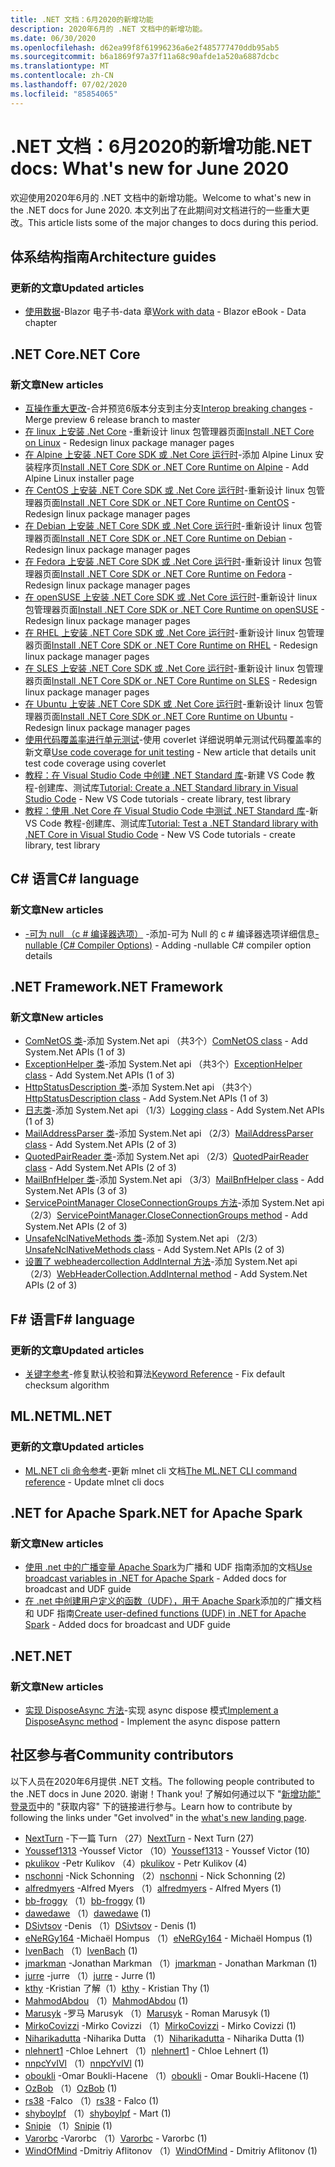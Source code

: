 ```yaml
---
title: .NET 文档：6月2020的新增功能
description: 2020年6月的 .NET 文档中的新增功能。
ms.date: 06/30/2020
ms.openlocfilehash: d62ea99f8f61996236a6e2f485777470ddb95ab5
ms.sourcegitcommit: b6a1869f97a37f11a68c90afde1a520a6887dcbc
ms.translationtype: MT
ms.contentlocale: zh-CN
ms.lasthandoff: 07/02/2020
ms.locfileid: "85854065"
---
```

# <a name="net-docs-whats-new-for-june-2020"></a><span data-ttu-id="35ba1-103">.NET 文档：6月2020的新增功能</span><span class="sxs-lookup"><span data-stu-id="35ba1-103">.NET docs: What's new for June 2020</span></span>

<span data-ttu-id="35ba1-104">欢迎使用2020年6月的 .NET 文档中的新增功能。</span><span class="sxs-lookup"><span data-stu-id="35ba1-104">Welcome to what's new in the .NET docs for June 2020.</span></span> <span data-ttu-id="35ba1-105">本文列出了在此期间对文档进行的一些重大更改。</span><span class="sxs-lookup"><span data-stu-id="35ba1-105">This article lists some of the major changes to docs during this period.</span></span>

## <a name="architecture-guides"></a><span data-ttu-id="35ba1-106">体系结构指南</span><span class="sxs-lookup"><span data-stu-id="35ba1-106">Architecture guides</span></span>

### <a name="updated-articles"></a><span data-ttu-id="35ba1-107">更新的文章</span><span class="sxs-lookup"><span data-stu-id="35ba1-107">Updated articles</span></span>

- <span data-ttu-id="35ba1-108">[使用数据](/dotnet/architecture/blazor-for-web-forms-developers/data)-Blazor 电子书-data 章</span><span class="sxs-lookup"><span data-stu-id="35ba1-108">[Work with data](/dotnet/architecture/blazor-for-web-forms-developers/data) - Blazor eBook - Data chapter</span></span>

## <a name="net-core"></a><span data-ttu-id="35ba1-109">.NET Core</span><span class="sxs-lookup"><span data-stu-id="35ba1-109">.NET Core</span></span>

### <a name="new-articles"></a><span data-ttu-id="35ba1-110">新文章</span><span class="sxs-lookup"><span data-stu-id="35ba1-110">New articles</span></span>

- <span data-ttu-id="35ba1-111">[互操作重大更改](/dotnet/core/compatibility/interop)-合并预览6版本分支到主分支</span><span class="sxs-lookup"><span data-stu-id="35ba1-111">[Interop breaking changes](/dotnet/core/compatibility/interop) - Merge preview 6 release branch to master</span></span>
- <span data-ttu-id="35ba1-112">[在 linux 上安装 .Net Core](/dotnet/core/install/linux) -重新设计 linux 包管理器页面</span><span class="sxs-lookup"><span data-stu-id="35ba1-112">[Install .NET Core on Linux](/dotnet/core/install/linux) - Redesign linux package manager pages</span></span>
- <span data-ttu-id="35ba1-113">[在 Alpine 上安装 .NET Core SDK 或 .Net Core 运行时](/dotnet/core/install/linux-alpine)-添加 Alpine Linux 安装程序页</span><span class="sxs-lookup"><span data-stu-id="35ba1-113">[Install .NET Core SDK or .NET Core Runtime on Alpine](/dotnet/core/install/linux-alpine) - Add Alpine Linux installer page</span></span>
- <span data-ttu-id="35ba1-114">[在 CentOS 上安装 .NET Core SDK 或 .Net Core 运行时](/dotnet/core/install/linux-centos)-重新设计 linux 包管理器页面</span><span class="sxs-lookup"><span data-stu-id="35ba1-114">[Install .NET Core SDK or .NET Core Runtime on CentOS](/dotnet/core/install/linux-centos) - Redesign linux package manager pages</span></span>
- <span data-ttu-id="35ba1-115">[在 Debian 上安装 .NET Core SDK 或 .Net Core 运行时](/dotnet/core/install/linux-debian)-重新设计 linux 包管理器页面</span><span class="sxs-lookup"><span data-stu-id="35ba1-115">[Install .NET Core SDK or .NET Core Runtime on Debian](/dotnet/core/install/linux-debian) - Redesign linux package manager pages</span></span>
- <span data-ttu-id="35ba1-116">[在 Fedora 上安装 .NET Core SDK 或 .Net Core 运行时](/dotnet/core/install/linux-fedora)-重新设计 linux 包管理器页面</span><span class="sxs-lookup"><span data-stu-id="35ba1-116">[Install .NET Core SDK or .NET Core Runtime on Fedora](/dotnet/core/install/linux-fedora) - Redesign linux package manager pages</span></span>
- <span data-ttu-id="35ba1-117">[在 openSUSE 上安装 .NET Core SDK 或 .Net Core 运行时](/dotnet/core/install/linux-opensuse)-重新设计 linux 包管理器页面</span><span class="sxs-lookup"><span data-stu-id="35ba1-117">[Install .NET Core SDK or .NET Core Runtime on openSUSE](/dotnet/core/install/linux-opensuse) - Redesign linux package manager pages</span></span>
- <span data-ttu-id="35ba1-118">[在 RHEL 上安装 .NET Core SDK 或 .Net Core 运行时](/dotnet/core/install/linux-rhel)-重新设计 linux 包管理器页面</span><span class="sxs-lookup"><span data-stu-id="35ba1-118">[Install .NET Core SDK or .NET Core Runtime on RHEL](/dotnet/core/install/linux-rhel) - Redesign linux package manager pages</span></span>
- <span data-ttu-id="35ba1-119">[在 SLES 上安装 .NET Core SDK 或 .Net Core 运行时](/dotnet/core/install/linux-sles)-重新设计 linux 包管理器页面</span><span class="sxs-lookup"><span data-stu-id="35ba1-119">[Install .NET Core SDK or .NET Core Runtime on SLES](/dotnet/core/install/linux-sles) - Redesign linux package manager pages</span></span>
- <span data-ttu-id="35ba1-120">[在 Ubuntu 上安装 .NET Core SDK 或 .Net Core 运行时](/dotnet/core/install/linux-ubuntu)-重新设计 linux 包管理器页面</span><span class="sxs-lookup"><span data-stu-id="35ba1-120">[Install .NET Core SDK or .NET Core Runtime on Ubuntu](/dotnet/core/install/linux-ubuntu) - Redesign linux package manager pages</span></span>
- <span data-ttu-id="35ba1-121">[使用代码覆盖率进行单元测试](/dotnet/core/testing/unit-testing-code-coverage)-使用 coverlet 详细说明单元测试代码覆盖率的新文章</span><span class="sxs-lookup"><span data-stu-id="35ba1-121">[Use code coverage for unit testing](/dotnet/core/testing/unit-testing-code-coverage) - New article that details unit test code coverage using coverlet</span></span>
- <span data-ttu-id="35ba1-122">[教程：在 Visual Studio Code 中创建 .NET Standard 库](/dotnet/core/tutorials/library-with-visual-studio-code)-新建 VS Code 教程-创建库、测试库</span><span class="sxs-lookup"><span data-stu-id="35ba1-122">[Tutorial: Create a .NET Standard library in Visual Studio Code](/dotnet/core/tutorials/library-with-visual-studio-code) - New VS Code tutorials - create library, test library</span></span>
- <span data-ttu-id="35ba1-123">[教程：使用 .Net Core 在 Visual Studio Code 中测试 .NET Standard 库](/dotnet/core/tutorials/testing-library-with-visual-studio-code)-新 VS Code 教程-创建库、测试库</span><span class="sxs-lookup"><span data-stu-id="35ba1-123">[Tutorial: Test a .NET Standard library with .NET Core in Visual Studio Code](/dotnet/core/tutorials/testing-library-with-visual-studio-code) - New VS Code tutorials - create library, test library</span></span>

## <a name="c-language"></a><span data-ttu-id="35ba1-124">C# 语言</span><span class="sxs-lookup"><span data-stu-id="35ba1-124">C# language</span></span>

### <a name="new-articles"></a><span data-ttu-id="35ba1-125">新文章</span><span class="sxs-lookup"><span data-stu-id="35ba1-125">New articles</span></span>

- <span data-ttu-id="35ba1-126">[-可为 null （c # 编译器选项）](/dotnet/csharp/language-reference/compiler-options/nullable-compiler-option) -添加-可为 Null 的 c # 编译器选项详细信息</span><span class="sxs-lookup"><span data-stu-id="35ba1-126">[-nullable (C# Compiler Options)](/dotnet/csharp/language-reference/compiler-options/nullable-compiler-option) - Adding -nullable C# compiler option details</span></span>

## <a name="net-framework"></a><span data-ttu-id="35ba1-127">.NET Framework</span><span class="sxs-lookup"><span data-stu-id="35ba1-127">.NET Framework</span></span>

### <a name="new-articles"></a><span data-ttu-id="35ba1-128">新文章</span><span class="sxs-lookup"><span data-stu-id="35ba1-128">New articles</span></span>

- <span data-ttu-id="35ba1-129">[ComNetOS 类](/dotnet/framework/additional-apis/system.net.comnetos)-添加 System.Net api （共3个）</span><span class="sxs-lookup"><span data-stu-id="35ba1-129">[ComNetOS class](/dotnet/framework/additional-apis/system.net.comnetos) - Add System.Net APIs (1 of 3)</span></span>
- <span data-ttu-id="35ba1-130">[ExceptionHelper 类](/dotnet/framework/additional-apis/system.net.exceptionhelper)-添加 System.Net api （共3个）</span><span class="sxs-lookup"><span data-stu-id="35ba1-130">[ExceptionHelper class](/dotnet/framework/additional-apis/system.net.exceptionhelper) - Add System.Net APIs (1 of 3)</span></span>
- <span data-ttu-id="35ba1-131">[HttpStatusDescription 类](/dotnet/framework/additional-apis/system.net.httpstatusdescription)-添加 System.Net api （共3个）</span><span class="sxs-lookup"><span data-stu-id="35ba1-131">[HttpStatusDescription class](/dotnet/framework/additional-apis/system.net.httpstatusdescription) - Add System.Net APIs (1 of 3)</span></span>
- <span data-ttu-id="35ba1-132">[日志类](/dotnet/framework/additional-apis/system.net.logging)-添加 System.Net api （1/3）</span><span class="sxs-lookup"><span data-stu-id="35ba1-132">[Logging class](/dotnet/framework/additional-apis/system.net.logging) - Add System.Net APIs (1 of 3)</span></span>
- <span data-ttu-id="35ba1-133">[MailAddressParser 类](/dotnet/framework/additional-apis/system.net.mail.mailaddressparser)-添加 System.Net api （2/3）</span><span class="sxs-lookup"><span data-stu-id="35ba1-133">[MailAddressParser class](/dotnet/framework/additional-apis/system.net.mail.mailaddressparser) - Add System.Net APIs (2 of 3)</span></span>
- <span data-ttu-id="35ba1-134">[QuotedPairReader 类](/dotnet/framework/additional-apis/system.net.mail.quotedpairreader)-添加 System.Net api （2/3）</span><span class="sxs-lookup"><span data-stu-id="35ba1-134">[QuotedPairReader class](/dotnet/framework/additional-apis/system.net.mail.quotedpairreader) - Add System.Net APIs (2 of 3)</span></span>
- <span data-ttu-id="35ba1-135">[MailBnfHelper 类](/dotnet/framework/additional-apis/system.net.mime.mailbnfhelper)-添加 System.Net api （3/3）</span><span class="sxs-lookup"><span data-stu-id="35ba1-135">[MailBnfHelper class](/dotnet/framework/additional-apis/system.net.mime.mailbnfhelper) - Add System.Net APIs (3 of 3)</span></span>
- <span data-ttu-id="35ba1-136">[ServicePointManager CloseConnectionGroups 方法](/dotnet/framework/additional-apis/system.net.servicepointmanager.closeconnectiongroups)-添加 System.Net api （2/3）</span><span class="sxs-lookup"><span data-stu-id="35ba1-136">[ServicePointManager.CloseConnectionGroups method](/dotnet/framework/additional-apis/system.net.servicepointmanager.closeconnectiongroups) - Add System.Net APIs (2 of 3)</span></span>
- <span data-ttu-id="35ba1-137">[UnsafeNclNativeMethods 类](/dotnet/framework/additional-apis/system.net.unsafenclnativemethods)-添加 System.Net api （2/3）</span><span class="sxs-lookup"><span data-stu-id="35ba1-137">[UnsafeNclNativeMethods class](/dotnet/framework/additional-apis/system.net.unsafenclnativemethods) - Add System.Net APIs (2 of 3)</span></span>
- <span data-ttu-id="35ba1-138">[设置了 webheadercollection AddInternal 方法](/dotnet/framework/additional-apis/system.net.webheadercollection.addinternal)-添加 System.Net api （2/3）</span><span class="sxs-lookup"><span data-stu-id="35ba1-138">[WebHeaderCollection.AddInternal method](/dotnet/framework/additional-apis/system.net.webheadercollection.addinternal) - Add System.Net APIs (2 of 3)</span></span>

## <a name="f-language"></a><span data-ttu-id="35ba1-139">F# 语言</span><span class="sxs-lookup"><span data-stu-id="35ba1-139">F# language</span></span>

### <a name="updated-articles"></a><span data-ttu-id="35ba1-140">更新的文章</span><span class="sxs-lookup"><span data-stu-id="35ba1-140">Updated articles</span></span>

- <span data-ttu-id="35ba1-141">[关键字参考](/dotnet/fsharp/language-reference/keyword-reference)-修复默认校验和算法</span><span class="sxs-lookup"><span data-stu-id="35ba1-141">[Keyword Reference](/dotnet/fsharp/language-reference/keyword-reference) - Fix default checksum algorithm</span></span>

## <a name="mlnet"></a><span data-ttu-id="35ba1-142">ML.NET</span><span class="sxs-lookup"><span data-stu-id="35ba1-142">ML.NET</span></span>

### <a name="updated-articles"></a><span data-ttu-id="35ba1-143">更新的文章</span><span class="sxs-lookup"><span data-stu-id="35ba1-143">Updated articles</span></span>

- <span data-ttu-id="35ba1-144">[ML.NET cli 命令参考](/dotnet/machine-learning/reference/ml-net-cli-reference)-更新 mlnet cli 文档</span><span class="sxs-lookup"><span data-stu-id="35ba1-144">[The ML.NET CLI command reference](/dotnet/machine-learning/reference/ml-net-cli-reference) - Update mlnet cli docs</span></span>

## <a name="net-for-apache-spark"></a><span data-ttu-id="35ba1-145">.NET for Apache Spark</span><span class="sxs-lookup"><span data-stu-id="35ba1-145">.NET for Apache Spark</span></span>

### <a name="new-articles"></a><span data-ttu-id="35ba1-146">新文章</span><span class="sxs-lookup"><span data-stu-id="35ba1-146">New articles</span></span>

- <span data-ttu-id="35ba1-147">[使用 .net 中的广播变量 Apache Spark](/dotnet/spark/how-to-guides/broadcast-guide)为广播和 UDF 指南添加的文档</span><span class="sxs-lookup"><span data-stu-id="35ba1-147">[Use broadcast variables in .NET for Apache Spark](/dotnet/spark/how-to-guides/broadcast-guide) - Added docs for broadcast and UDF guide</span></span>
- <span data-ttu-id="35ba1-148">[在 .net 中创建用户定义的函数（UDF），用于 Apache Spark](/dotnet/spark/how-to-guides/udf-guide)添加的广播文档和 UDF 指南</span><span class="sxs-lookup"><span data-stu-id="35ba1-148">[Create user-defined functions (UDF) in .NET for Apache Spark](/dotnet/spark/how-to-guides/udf-guide) - Added docs for broadcast and UDF guide</span></span>

## <a name="net"></a><span data-ttu-id="35ba1-149">.NET</span><span class="sxs-lookup"><span data-stu-id="35ba1-149">.NET</span></span>

### <a name="new-articles"></a><span data-ttu-id="35ba1-150">新文章</span><span class="sxs-lookup"><span data-stu-id="35ba1-150">New articles</span></span>

- <span data-ttu-id="35ba1-151">[实现 DisposeAsync 方法](/dotnet/standard/garbage-collection/implementing-disposeasync)-实现 async dispose 模式</span><span class="sxs-lookup"><span data-stu-id="35ba1-151">[Implement a DisposeAsync method](/dotnet/standard/garbage-collection/implementing-disposeasync) - Implement the async dispose pattern</span></span>

## <a name="community-contributors"></a><span data-ttu-id="35ba1-152">社区参与者</span><span class="sxs-lookup"><span data-stu-id="35ba1-152">Community contributors</span></span>

<span data-ttu-id="35ba1-153">以下人员在2020年6月提供 .NET 文档。</span><span class="sxs-lookup"><span data-stu-id="35ba1-153">The following people contributed to the .NET docs in June 2020.</span></span> <span data-ttu-id="35ba1-154">谢谢！</span><span class="sxs-lookup"><span data-stu-id="35ba1-154">Thank you!</span></span> <span data-ttu-id="35ba1-155">了解如何通过以下 "[新增功能" 登录页](index.yml)中的 "获取内容" 下的链接进行参与。</span><span class="sxs-lookup"><span data-stu-id="35ba1-155">Learn how to contribute by following the links under "Get involved" in the [what's new landing page](index.yml).</span></span>

- <span data-ttu-id="35ba1-156">[NextTurn](https://github.com/NextTurn) -下一篇 Turn （27）</span><span class="sxs-lookup"><span data-stu-id="35ba1-156">[NextTurn](https://github.com/NextTurn) - Next Turn (27)</span></span>
- <span data-ttu-id="35ba1-157">[Youssef1313](https://github.com/Youssef1313) -Youssef Victor （10）</span><span class="sxs-lookup"><span data-stu-id="35ba1-157">[Youssef1313](https://github.com/Youssef1313) - Youssef Victor (10)</span></span>
- <span data-ttu-id="35ba1-158">[pkulikov](https://github.com/pkulikov) -Petr Kulikov （4）</span><span class="sxs-lookup"><span data-stu-id="35ba1-158">[pkulikov](https://github.com/pkulikov) - Petr Kulikov (4)</span></span>
- <span data-ttu-id="35ba1-159">[nschonni](https://github.com/nschonni) -Nick Schonning （2）</span><span class="sxs-lookup"><span data-stu-id="35ba1-159">[nschonni](https://github.com/nschonni) - Nick Schonning (2)</span></span>
- <span data-ttu-id="35ba1-160">[alfredmyers](https://github.com/alfredmyers) -Alfred Myers （1）</span><span class="sxs-lookup"><span data-stu-id="35ba1-160">[alfredmyers](https://github.com/alfredmyers) - Alfred Myers (1)</span></span>
- <span data-ttu-id="35ba1-161">[bb-froggy](https://github.com/bb-froggy) （1）</span><span class="sxs-lookup"><span data-stu-id="35ba1-161">[bb-froggy](https://github.com/bb-froggy) (1)</span></span>
- <span data-ttu-id="35ba1-162">[dawedawe](https://github.com/dawedawe) （1）</span><span class="sxs-lookup"><span data-stu-id="35ba1-162">[dawedawe](https://github.com/dawedawe) (1)</span></span>
- <span data-ttu-id="35ba1-163">[DSivtsov](https://github.com/DSivtsov) -Denis （1）</span><span class="sxs-lookup"><span data-stu-id="35ba1-163">[DSivtsov](https://github.com/DSivtsov) - Denis (1)</span></span>
- <span data-ttu-id="35ba1-164">[eNeRGy164](https://github.com/eNeRGy164) -Michaël Hompus （1）</span><span class="sxs-lookup"><span data-stu-id="35ba1-164">[eNeRGy164](https://github.com/eNeRGy164) - Michaël Hompus (1)</span></span>
- <span data-ttu-id="35ba1-165">[IvenBach](https://github.com/IvenBach) （1）</span><span class="sxs-lookup"><span data-stu-id="35ba1-165">[IvenBach](https://github.com/IvenBach) (1)</span></span>
- <span data-ttu-id="35ba1-166">[jmarkman](https://github.com/jmarkman) -Jonathan Markman （1）</span><span class="sxs-lookup"><span data-stu-id="35ba1-166">[jmarkman](https://github.com/jmarkman) - Jonathan Markman (1)</span></span>
- <span data-ttu-id="35ba1-167">[jurre](https://github.com/jurre) -jurre （1）</span><span class="sxs-lookup"><span data-stu-id="35ba1-167">[jurre](https://github.com/jurre) - Jurre (1)</span></span>
- <span data-ttu-id="35ba1-168">[kthy](https://github.com/kthy) -Kristian 了解（1）</span><span class="sxs-lookup"><span data-stu-id="35ba1-168">[kthy](https://github.com/kthy) - Kristian Thy (1)</span></span>
- <span data-ttu-id="35ba1-169">[MahmodAbdou](https://github.com/MahmodAbdou) （1）</span><span class="sxs-lookup"><span data-stu-id="35ba1-169">[MahmodAbdou](https://github.com/MahmodAbdou) (1)</span></span>
- <span data-ttu-id="35ba1-170">[Marusyk](https://github.com/Marusyk) -罗马 Marusyk （1）</span><span class="sxs-lookup"><span data-stu-id="35ba1-170">[Marusyk](https://github.com/Marusyk) - Roman Marusyk (1)</span></span>
- <span data-ttu-id="35ba1-171">[MirkoCovizzi](https://github.com/MirkoCovizzi) -Mirko Covizzi （1）</span><span class="sxs-lookup"><span data-stu-id="35ba1-171">[MirkoCovizzi](https://github.com/MirkoCovizzi) - Mirko Covizzi (1)</span></span>
- <span data-ttu-id="35ba1-172">[Niharikadutta](https://github.com/Niharikadutta) -Niharika Dutta （1）</span><span class="sxs-lookup"><span data-stu-id="35ba1-172">[Niharikadutta](https://github.com/Niharikadutta) - Niharika Dutta (1)</span></span>
- <span data-ttu-id="35ba1-173">[nlehnert1](https://github.com/nlehnert1) -Chloe Lehnert （1）</span><span class="sxs-lookup"><span data-stu-id="35ba1-173">[nlehnert1](https://github.com/nlehnert1) - Chloe Lehnert (1)</span></span>
- <span data-ttu-id="35ba1-174">[nnpcYvIVl](https://github.com/nnpcYvIVl) （1）</span><span class="sxs-lookup"><span data-stu-id="35ba1-174">[nnpcYvIVl](https://github.com/nnpcYvIVl) (1)</span></span>
- <span data-ttu-id="35ba1-175">[oboukli](https://github.com/oboukli) -Omar Boukli-Hacene （1）</span><span class="sxs-lookup"><span data-stu-id="35ba1-175">[oboukli](https://github.com/oboukli) - Omar Boukli-Hacene (1)</span></span>
- <span data-ttu-id="35ba1-176">[OzBob](https://github.com/OzBob) （1）</span><span class="sxs-lookup"><span data-stu-id="35ba1-176">[OzBob](https://github.com/OzBob) (1)</span></span>
- <span data-ttu-id="35ba1-177">[rs38](https://github.com/rs38) -Falco （1）</span><span class="sxs-lookup"><span data-stu-id="35ba1-177">[rs38](https://github.com/rs38) - Falco (1)</span></span>
- <span data-ttu-id="35ba1-178">[shyboylpf](https://github.com/shyboylpf) （1）</span><span class="sxs-lookup"><span data-stu-id="35ba1-178">[shyboylpf](https://github.com/shyboylpf) - Mart (1)</span></span>
- <span data-ttu-id="35ba1-179">[Snipie](https://github.com/Snipie) （1）</span><span class="sxs-lookup"><span data-stu-id="35ba1-179">[Snipie](https://github.com/Snipie) (1)</span></span>
- <span data-ttu-id="35ba1-180">[Varorbc](https://github.com/Varorbc) -Varorbc （1）</span><span class="sxs-lookup"><span data-stu-id="35ba1-180">[Varorbc](https://github.com/Varorbc) - Varorbc (1)</span></span>
- <span data-ttu-id="35ba1-181">[WindOfMind](https://github.com/WindOfMind) -Dmitriy Aflitonov （1）</span><span class="sxs-lookup"><span data-stu-id="35ba1-181">[WindOfMind](https://github.com/WindOfMind) - Dmitriy Aflitonov (1)</span></span>
